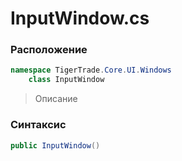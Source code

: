 
# InputWindow.cs
### Расположение
```csharp
namespace TigerTrade.Core.UI.Windows  
    class InputWindow
```

> Описание

### Синтаксис
```csharp
public InputWindow()
```
